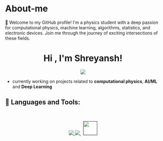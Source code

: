 # About-me
👋 Welcome to my GitHub profile! I'm a physics student with a deep passion for computational physics, machine learning, algorithms, statistics, and electronic devices. Join me through the journey of exciting intersections of these fields.

<h1 align="center">Hi , I'm Shreyansh! </h1>
<p align="center">
 <a href="https://github.com/DenverCoder1/readme-typing-svg"><img src="https://readme-typing-svg.herokuapp.com?lines=Some%20thing%20here%20which%20is%20not%20copied;Machine+Learning;physics&center=true&width=500&height=50"></a>
 <p align = "center">
    

- currently working on projects related to **computational physics**, **AI/ML** and **Deep Learning** 


## 🚀 Languages and Tools:
<br>

<p align="center"> 
    <a href="https://www.python.org" target="_blank"> <img src="https://img.icons8.com/color/48/000000/python.png"/> </a> 
    <a style="padding-right:8px;" href="https://www.mysql.com/" target="_blank"> <img src="https://img.icons8.com/fluent/50/000000/mysql-logo.png"/> </a>
    <a href="" target="_blank"><img src="https://img.icons8.com/color/344/numpy.png" width="45" height="45"/> </a> 
 </p>
<br/>

